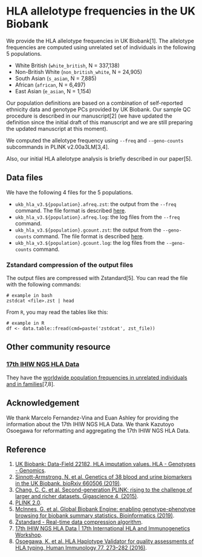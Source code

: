 # HLA allelotype frequencies in the UK Biobank

We provide the HLA allelotype frequencies in UK Biobank[1].
The allelotype frequencies are computed using unrelated set of individuals in the following 5 populations.

- White British (`white_british`, N = 337,138)
- Non-British White (`non_british_white`, N = 24,905)
- South Asian (`s_asian`, N = 7,885)
- African (`african`, N = 6,497)
- East Asian (`e_asian`, N = 1,154)

Our population definitions are based on a combination of self-reported ethnicity data and genotype PCs provided by UK Biobank. Our sample QC procedure is described in our manuscript[2] (we have updated the definition since the initial draft of this manuscript and we are still preparing the updated manuscript at this moment).

We computed the allelotype frequency using `--freq` and `--geno-counts` subcommands in PLINK v2.00a3LM[3,4].

Also, our initial HLA allelotype analysis is briefly described in our paper[5].

## Data files

We have the following 4 files for the 5 populations.

- `ukb_hla_v3.${population}.afreq.zst`: the output from the `--freq` command. The file format is described [here](https://www.cog-genomics.org/plink/2.0/formats#afreq).
- `ukb_hla_v3.${population}.afreq.log`: the log files from the `--freq` command.
- `ukb_hla_v3.${population}.gcount.zst`: the output from the `--geno-counts` command. The file format is described [here](https://www.cog-genomics.org/plink/2.0/formats#gcount).
- `ukb_hla_v3.${population}.gcount.log`: the log files from the `--geno-counts` command.

### Zstandard compression of the output files

The output files are compressed with Zstandard[5].
You can read the file with the following commands:

```{bash}
# example in bash
zstdcat <file>.zst | head
```

From `R`, you may read the tables like this:

```{R}
# example in R
df <- data.table::fread(cmd=paste('zstdcat', zst_file))
```

## Other community resource

### [17th IHIW NGS HLA Data](http://17ihiw.org/17th-ihiw-ngs-hla-data/)

They have the [worldwide population frequencies in unrelated individuals and in families](http://17ihiw.org/17th-ihiw-ngs-hla-data/)[7,8].

## Acknowledgement

We thank Marcelo Fernandez-Vina and Euan Ashley for providing the information about the 17th IHIW NGS HLA Data. We thank Kazutoyo Osoegawa for reformatting and aggregating the 17th IHIW NGS HLA Data.

## Reference

1. [UK Biobank: Data-Field 22182, HLA imputation values. HLA - Genotypes - Genomics](http://biobank.ctsu.ox.ac.uk/crystal/field.cgi?id=22182).
2. [Sinnott-Armstrong, N. et al. Genetics of 38 blood and urine biomarkers in the UK Biobank. bioRxiv 660506 (2019)](https://doi.org/10.1101/660506).
3. [Chang, C. C. et al. Second-generation PLINK: rising to the challenge of larger and richer datasets. Gigascience 4, (2015)](https://doi.org/10.1186/s13742-015-0047-8).
4. [PLINK 2.0](https://www.cog-genomics.org/plink/2.0/).
5. [McInnes, G. et al. Global Biobank Engine: enabling genotype-phenotype browsing for biobank summary statistics. Bioinformatics (2019)](https://doi.org/10.1093/bioinformatics/bty999).
6. [Zstandard - Real-time data compression algorithm](https://facebook.github.io/zstd/).
7. [17th IHIW NGS HLA Data | 17th International HLA and Immunogenetics Workshop](http://17ihiw.org/17th-ihiw-ngs-hla-data/).
8. [Osoegawa, K. et al. HLA Haplotype Validator for quality assessments of HLA typing. Human Immunology 77, 273–282 (2016)](https://doi.org/10.1016/j.humimm.2015.10.018).

